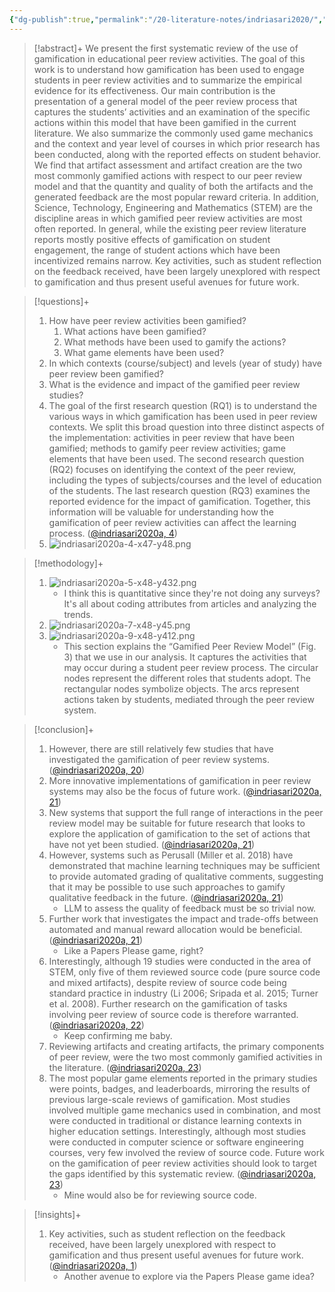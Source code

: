 ```yaml
---
{"dg-publish":true,"permalink":"/20-literature-notes/indriasari2020/","title":"Gamification of student peer review in education - A systematic literature review","tags":["gamification","computer-science","peer-feedback","motivation"],"created":"2024-08-30","updated":"2024-09-13"}
---
```



> [!abstract]+
> We present the first systematic review of the use of gamification in educational peer review activities. The goal of this work is to understand how gamification has been used to engage students in peer review activities and to summarize the empirical evidence for its effectiveness. Our main contribution is the presentation of a general model of the peer review process that captures the students’ activities and an examination of the specific actions within this model that have been gamified in the current literature. We also summarize the commonly used game mechanics and the context and year level of courses in which prior research has been conducted, along with the reported effects on student behavior. We find that artifact assessment and artifact creation are the two most commonly gamified actions with respect to our peer review model and that the quantity and quality of both the artifacts and the generated feedback are the most popular reward criteria. In addition, Science, Technology, Engineering and Mathematics (STEM) are the discipline areas in which gamified peer review activities are most often reported. In general, while the existing peer review literature reports mostly positive effects of gamification on student engagement, the range of student actions which have been incentivized remains narrow. Key activities, such as student reflection on the feedback received, have been largely unexplored with respect to gamification and thus present useful avenues for future work.

> [!questions]+
>
> 1. How have peer review activities been gamified?
>     1. What actions have been gamified?
>     2. What methods have been used to gamify the actions?
>     3. What game elements have been used?
> 2. In which contexts (course/subject) and levels (year of study) have peer review been gamified?
> 3. What is the evidence and impact of the gamified peer review studies?
> 4. The goal of the first research question (RQ1) is to understand the various ways in which gamification has been used in peer review contexts. We split this broad question into three distinct aspects of the implementation: activities in peer review that have been gamified; methods to gamify peer review activities; game elements that have been used. The second research question (RQ2) focuses on identifying the context of the peer review, including the types of subjects/courses and the level of education of the students. The last research question (RQ3) examines the reported evidence for the impact of gamification. Together, this information will be valuable for understanding how the gamification of peer review activities can affect the learning process. ([@indriasari2020a, 4](zotero://open-pdf/library/items/GCH3WE78?page=4&annotation=DVWPFC6X))
> 5. ![indriasari2020a-4-x47-y48.png](/img/user/00%20%E2%9A%99%EF%B8%8F%20System/Assets/indriasari2020a-4-x47-y48.png)

> [!methodology]+
>
> 1. ![indriasari2020a-5-x48-y432.png](/img/user/00%20%E2%9A%99%EF%B8%8F%20System/Assets/indriasari2020a-5-x48-y432.png)
>     - I think this is quantitative since they're not doing any surveys? It's all about coding attributes from articles and analyzing the trends.
> 2. ![indriasari2020a-7-x48-y45.png](/img/user/00%20%E2%9A%99%EF%B8%8F%20System/Assets/indriasari2020a-7-x48-y45.png)
> 3. ![indriasari2020a-9-x48-y412.png](/img/user/00%20%E2%9A%99%EF%B8%8F%20System/Assets/indriasari2020a-9-x48-y412.png)
>     - This section explains the “Gamified Peer Review Model” (Fig. 3) that we use in our analysis. It captures the activities that may occur during a student peer review process. The circular nodes represent the different roles that students adopt. The rectangular nodes symbolize objects. The arcs represent actions taken by students, mediated through the peer review system.

> [!conclusion]+
>
> 1. However, there are still relatively few studies that have investigated the gamification of peer review systems. ([@indriasari2020a, 20](zotero://open-pdf/library/items/GCH3WE78?page=20&annotation=FGH4KGS9))
> 2. More innovative implementations of gamification in peer review systems may also be the focus of future work. ([@indriasari2020a, 21](zotero://open-pdf/library/items/GCH3WE78?page=21&annotation=SZ5CQTYG))
> 3. New systems that support the full range of interactions in the peer review model may be suitable for future research that looks to explore the application of gamification to the set of actions that have not yet been studied. ([@indriasari2020a, 21](zotero://open-pdf/library/items/GCH3WE78?page=21&annotation=XHPQ62NH))
> 4. However, systems such as Perusall (Miller et al. 2018) have demonstrated that machine learning techniques may be sufficient to provide automated grading of qualitative comments, suggesting that it may be possible to use such approaches to gamify qualitative feedback in the future. ([@indriasari2020a, 21](zotero://open-pdf/library/items/GCH3WE78?page=21&annotation=RPHU6JF3))
>     - LLM to assess the quality of feedback must be so trivial now.
> 5. Further work that investigates the impact and trade-offs between automated and manual reward allocation would be beneficial. ([@indriasari2020a, 21](zotero://open-pdf/library/items/GCH3WE78?page=21&annotation=ZEZUVG2L))
>     - Like a Papers Please game, right?
> 6. Interestingly, although 19 studies were conducted in the area of STEM, only five of them reviewed source code (pure source code and mixed artifacts), despite review of source code being standard practice in industry (Li 2006; Sripada et al. 2015; Turner et al. 2008). Further research on the gamification of tasks involving peer review of source code is therefore warranted. ([@indriasari2020a, 22](zotero://open-pdf/library/items/GCH3WE78?page=22&annotation=74INZIAU))
>     - Keep confirming me baby.
> 7. Reviewing artifacts and creating artifacts, the primary components of peer review, were the two most commonly gamified activities in the literature. ([@indriasari2020a, 23](zotero://open-pdf/library/items/GCH3WE78?page=23&annotation=KBUVXU95))
> 8. The most popular game elements reported in the primary studies were points, badges, and leaderboards, mirroring the results of previous large-scale reviews of gamification. Most studies involved multiple game mechanics used in combination, and most were conducted in traditional or distance learning contexts in higher education settings. Interestingly, although most studies were conducted in computer science or software engineering courses, very few involved the review of source code. Future work on the gamification of peer review activities should look to target the gaps identified by this systematic review. ([@indriasari2020a, 23](zotero://open-pdf/library/items/GCH3WE78?page=23&annotation=B2GX2ZNW))
>     - Mine would also be for reviewing source code.

> [!insights]+
>
> 1. Key activities, such as student reflection on the feedback received, have been largely unexplored with respect to gamification and thus present useful avenues for future work. ([@indriasari2020a, 1](zotero://open-pdf/library/items/GCH3WE78?page=1&annotation=AI4QBH7J))
>     - Another avenue to explore via the Papers Please game idea?
